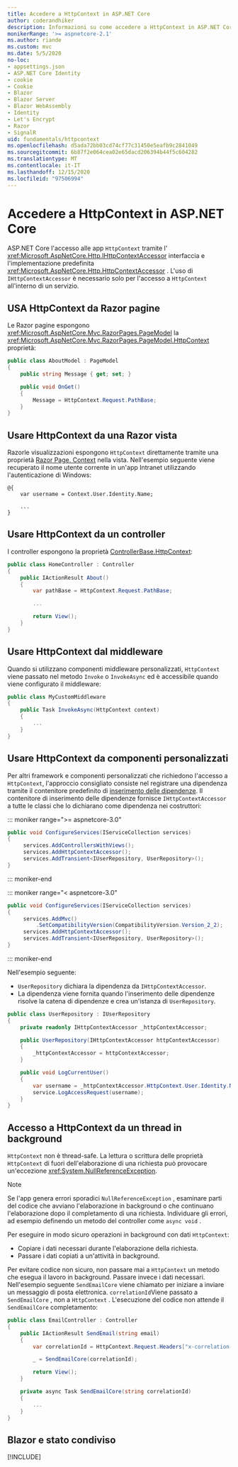 ```yaml
---
title: Accedere a HttpContext in ASP.NET Core
author: coderandhiker
description: Informazioni su come accedere a HttpContext in ASP.NET Core.
monikerRange: '>= aspnetcore-2.1'
ms.author: riande
ms.custom: mvc
ms.date: 5/5/2020
no-loc:
- appsettings.json
- ASP.NET Core Identity
- cookie
- Cookie
- Blazor
- Blazor Server
- Blazor WebAssembly
- Identity
- Let's Encrypt
- Razor
- SignalR
uid: fundamentals/httpcontext
ms.openlocfilehash: d5ada72bb03cd74cf77c31450e5eafb9c2841049
ms.sourcegitcommit: 6b87f2e064cea02e65dacd206394b44f5c604282
ms.translationtype: MT
ms.contentlocale: it-IT
ms.lasthandoff: 12/15/2020
ms.locfileid: "97506994"
---
```

# <a name="access-httpcontext-in-aspnet-core"></a>Accedere a HttpContext in ASP.NET Core

ASP.NET Core l'accesso alle app `HttpContext` tramite l' <xref:Microsoft.AspNetCore.Http.IHttpContextAccessor> interfaccia e l'implementazione predefinita <xref:Microsoft.AspNetCore.Http.HttpContextAccessor> . L'uso di `IHttpContextAccessor` è necessario solo per l'accesso a `HttpContext` all'interno di un servizio.

## <a name="use-httpcontext-from-no-locrazor-pages"></a>USA HttpContext da Razor pagine

Le Razor pagine espongono <xref:Microsoft.AspNetCore.Mvc.RazorPages.PageModel> la <xref:Microsoft.AspNetCore.Mvc.RazorPages.PageModel.HttpContext> proprietà:

```csharp
public class AboutModel : PageModel
{
    public string Message { get; set; }

    public void OnGet()
    {
        Message = HttpContext.Request.PathBase;
    }
}
```

## <a name="use-httpcontext-from-a-no-locrazor-view"></a>Usare HttpContext da una Razor vista

Razorle visualizzazioni espongono `HttpContext` direttamente tramite una proprietà [ Razor Page. Context](xref:Microsoft.AspNetCore.Mvc.Razor.RazorPage.Context) nella vista. Nell'esempio seguente viene recuperato il nome utente corrente in un'app Intranet utilizzando l'autenticazione di Windows:

```cshtml
@{
    var username = Context.User.Identity.Name;
    
    ...
}
```

## <a name="use-httpcontext-from-a-controller"></a>Usare HttpContext da un controller

I controller espongono la proprietà [ControllerBase.HttpContext](xref:Microsoft.AspNetCore.Mvc.ControllerBase.HttpContext):

```csharp
public class HomeController : Controller
{
    public IActionResult About()
    {
        var pathBase = HttpContext.Request.PathBase;

        ...

        return View();
    }
}
```

## <a name="use-httpcontext-from-middleware"></a>Usare HttpContext dal middleware

Quando si utilizzano componenti middleware personalizzati, `HttpContext` viene passato nel metodo `Invoke` o `InvokeAsync` ed è accessibile quando viene configurato il middleware:

```csharp
public class MyCustomMiddleware
{
    public Task InvokeAsync(HttpContext context)
    {
        ...
    }
}
```

## <a name="use-httpcontext-from-custom-components"></a>Usare HttpContext da componenti personalizzati

Per altri framework e componenti personalizzati che richiedono l'accesso a `HttpContext`, l'approccio consigliato consiste nel registrare una dipendenza tramite il contenitore predefinito di [inserimento delle dipendenze](xref:fundamentals/dependency-injection). Il contenitore di inserimento delle dipendenze fornisce `IHttpContextAccessor` a tutte le classi che lo dichiarano come dipendenza nei costruttori:

::: moniker range=">= aspnetcore-3.0"

```csharp
public void ConfigureServices(IServiceCollection services)
{
     services.AddControllersWithViews();
     services.AddHttpContextAccessor();
     services.AddTransient<IUserRepository, UserRepository>();
}
```

::: moniker-end

::: moniker range="< aspnetcore-3.0"

```csharp
public void ConfigureServices(IServiceCollection services)
{
     services.AddMvc()
         .SetCompatibilityVersion(CompatibilityVersion.Version_2_2);
     services.AddHttpContextAccessor();
     services.AddTransient<IUserRepository, UserRepository>();
}
```

::: moniker-end

Nell'esempio seguente:

* `UserRepository` dichiara la dipendenza da `IHttpContextAccessor`.
* La dipendenza viene fornita quando l'inserimento delle dipendenze risolve la catena di dipendenze e crea un'istanza di `UserRepository`.

```csharp
public class UserRepository : IUserRepository
{
    private readonly IHttpContextAccessor _httpContextAccessor;

    public UserRepository(IHttpContextAccessor httpContextAccessor)
    {
        _httpContextAccessor = httpContextAccessor;
    }

    public void LogCurrentUser()
    {
        var username = _httpContextAccessor.HttpContext.User.Identity.Name;
        service.LogAccessRequest(username);
    }
}
```

## <a name="httpcontext-access-from-a-background-thread"></a>Accesso a HttpContext da un thread in background

`HttpContext` non è thread-safe. La lettura o scrittura delle proprietà `HttpContext` di fuori dell'elaborazione di una richiesta può provocare un'eccezione <xref:System.NullReferenceException>.

> [!NOTE]
> Se l'app genera errori sporadici `NullReferenceException` , esaminare parti del codice che avviano l'elaborazione in background o che continuano l'elaborazione dopo il completamento di una richiesta. Individuare gli errori, ad esempio definendo un metodo del controller come `async void` .

Per eseguire in modo sicuro operazioni in background con dati `HttpContext`:

* Copiare i dati necessari durante l'elaborazione della richiesta.
* Passare i dati copiati a un'attività in background.

Per evitare codice non sicuro, non passare mai a `HttpContext` un metodo che esegua il lavoro in background. Passare invece i dati necessari. Nell'esempio seguente `SendEmailCore` viene chiamato per iniziare a inviare un messaggio di posta elettronica. `correlationId`Viene passato a `SendEmailCore` , non a `HttpContext` . L'esecuzione del codice non attende il `SendEmailCore` completamento:

```csharp
public class EmailController : Controller
{
    public IActionResult SendEmail(string email)
    {
        var correlationId = HttpContext.Request.Headers["x-correlation-id"].ToString();

        _ = SendEmailCore(correlationId);

        return View();
    }

    private async Task SendEmailCore(string correlationId)
    {
        ...
    }
}
```

## <a name="no-locblazor-and-shared-state"></a>Blazor e stato condiviso

[!INCLUDE[](~/blazor/includes/security/blazor-shared-state.md)]
